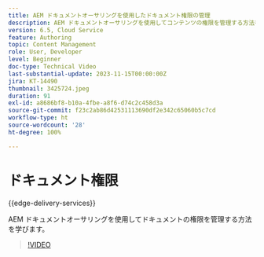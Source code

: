 ```yaml
---
title: AEM ドキュメントオーサリングを使用したドキュメント権限の管理
description: AEM ドキュメントオーサリングを使用してコンテンツの権限を管理する方法を学びます。
version: 6.5, Cloud Service
feature: Authoring
topic: Content Management
role: User, Developer
level: Beginner
doc-type: Technical Video
last-substantial-update: 2023-11-15T00:00:00Z
jira: KT-14490
thumbnail: 3425724.jpeg
duration: 91
exl-id: a8686bf8-b10a-4fbe-a8f6-d74c2c458d3a
source-git-commit: f23c2ab86d42531113690df2e342c65060b5c7cd
workflow-type: ht
source-wordcount: '28'
ht-degree: 100%

---
```


# ドキュメント権限

{{edge-delivery-services}}

AEM ドキュメントオーサリングを使用してドキュメントの権限を管理する方法を学びます。

>[!VIDEO](https://video.tv.adobe.com/v/3425724/?learn=on)
